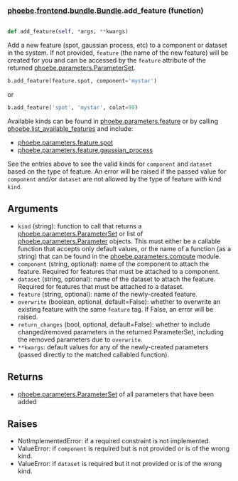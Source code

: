 ### [phoebe](phoebe.md).[frontend](phoebe.frontend.md).[bundle](phoebe.frontend.bundle.md).[Bundle](phoebe.frontend.bundle.Bundle.md).add_feature (function)


```py

def add_feature(self, *args, **kwargs)

```



Add a new feature (spot, gaussian process, etc) to a component or
dataset in the system.  If not
provided, `feature` (the name of the new feature) will be created
for you and can be accessed by the `feature` attribute of the returned
[phoebe.parameters.ParameterSet](phoebe.parameters.ParameterSet.md).

```py
b.add_feature(feature.spot, component='mystar')
```

or

```py
b.add_feature('spot', 'mystar', colat=90)
```

Available kinds can be found in [phoebe.parameters.feature](phoebe.parameters.feature.md) or by calling
[phoebe.list_available_features](phoebe.list_available_features.md) and include:
* [phoebe.parameters.feature.spot](phoebe.parameters.feature.spot.md)
* [phoebe.parameters.feature.gaussian_process](phoebe.parameters.feature.gaussian_process.md)

See the entries above to see the valid kinds for `component` and `dataset`
based on the type of feature.  An error will be raised if the passed value
for `component` and/or `dataset` are not allowed by the type of feature
with kind `kind`.

Arguments
-----------
* `kind` (string): function to call that returns a
     [phoebe.parameters.ParameterSet](phoebe.parameters.ParameterSet.md) or list of
     [phoebe.parameters.Parameter](phoebe.parameters.Parameter.md) objects.  This must either be a
     callable function that accepts only default values, or the name
     of a function (as a string) that can be found in the
     [phoebe.parameters.compute](phoebe.parameters.compute.md) module.
* `component` (string, optional): name of the component to attach the
    feature.  Required for features that must be attached to a component.
* `dataset` (string, optional): name of the dataset to attach the feature.
    Required for features that must be attached to a dataset.
* `feature` (string, optional): name of the newly-created feature.
* `overwrite` (boolean, optional, default=False): whether to overwrite
    an existing feature with the same `feature` tag.  If False,
    an error will be raised.
* `return_changes` (bool, optional, default=False): whether to include
    changed/removed parameters in the returned ParameterSet, including
    the removed parameters due to `overwrite`.
* `**kwargs`: default values for any of the newly-created parameters
    (passed directly to the matched callabled function).

Returns
---------
* [phoebe.parameters.ParameterSet](phoebe.parameters.ParameterSet.md) of all parameters that have been added


Raises
----------
* NotImplementedError: if a required constraint is not implemented.
* ValueError: if `component` is required but is not provided or is of
    the wrong kind.
* ValueError: if `dataset` is required but it not provided or is of the
    wrong kind.

